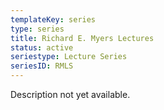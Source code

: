 ```yaml
---
templateKey: series
type: series
title: Richard E. Myers Lectures
status: active
seriestype: Lecture Series
seriesID: RMLS
---
```

Description not yet available. 